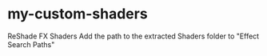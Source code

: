 # my-custom-shaders
ReShade FX Shaders
Add the path to the extracted Shaders folder to "Effect Search Paths"
